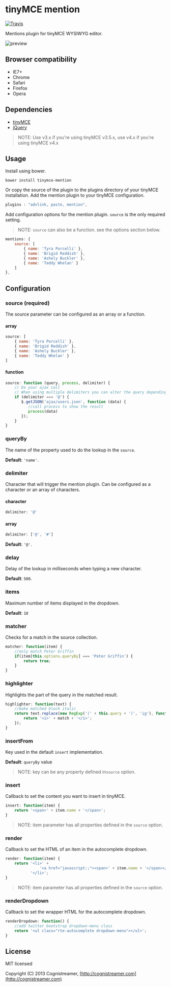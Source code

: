 # tinyMCE mention

[![Travis](https://travis-ci.org/StevenDevooght/tinyMCE-mention.svg?branch=master)](https://travis-ci.org/StevenDevooght/tinyMCE-mention)

Mentions plugin for tinyMCE WYSIWYG editor.

![preview](https://static.cognistreamer.com/mention-plugin/mention-4.0.0.png)

## Browser compatibility

* IE7+
* Chrome
* Safari
* Firefox
* Opera

## Dependencies

* [tinyMCE](http://www.tinymce.com/)
* [jQuery](http://jquery.com/)

> NOTE: Use v3.x if you're using tinyMCE v3.5.x, use v4.x if you're using tinyMCE v4.x

## Usage

Install using bower.

```
bower install tinymce-mention
```

Or copy the source of the plugin to the plugins directory of your tinyMCE installation.
Add the mention plugin to your tinyMCE configuration.

```javascript
plugins : "advlink, paste, mention",
```

Add configuration options for the mention plugin. `source` is the only required setting.
> NOTE: `source` can also be a function. see the options section below.

```javascript
mentions: {
    source: [
        { name: 'Tyra Porcelli' }, 
        { name: 'Brigid Reddish' },
        { name: 'Ashely Buckler' },
        { name: 'Teddy Whelan' }
    ]
},
```

## Configuration

### source (required)

The source parameter can be configured as an array or a function.

#### array

```javascript
source: [
    { name: 'Tyra Porcelli' }, 
    { name: 'Brigid Reddish' },
    { name: 'Ashely Buckler' },
    { name: 'Teddy Whelan' }
]
```

#### function

```javascript
source: function (query, process, delimiter) {
    // Do your ajax call
    // When using multiple delimiters you can alter the query depending on the delimiter used
    if (delimiter === '@') {
       $.getJSON('ajax/users.json', function (data) {
          //call process to show the result
          process(data)
       });
    }
}
```

### queryBy

The name of the property used to do the lookup in the `source`.

**Default**: `'name'`.

### delimiter

Character that will trigger the mention plugin. Can be configured as a character or an array of characters.

#### character

```javascript
delimiter: '@'
```

#### array

```javascript
delimiter: ['@', '#']
```

**Default**: `'@'`.

### delay

Delay of the lookup in milliseconds when typing a new character.

**Default**: `500`.

### items

Maximum number of items displayed in the dropdown.

**Default**: `10`

### matcher

Checks for a match in the source collection.

```javascript
matcher: function(item) {
    //only match Peter Griffin
    if(item[this.options.queryBy] === 'Peter Griffin') {
        return true;
    }
}
```

### highlighter

Highlights the part of the query in the matched result.

```javascript
highlighter: function(text) {
    //make matched block italic
    return text.replace(new RegExp('(' + this.query + ')', 'ig'), function ($1, match) {
        return '<i>' + match + '</i>';
    });
}
```

### insertFrom
Key used in the default `insert` implementation.

**Default**: `queryBy` value

> NOTE: key can be any property defined in`source` option.

### insert

Callback to set the content you want to insert in tinyMCE.

```javascript
insert: function(item) {
    return '<span>' + item.name + '</span>';
}
```

> NOTE: item parameter has all properties defined in the `source` option.

### render

Callback to set the HTML of an item in the autocomplete dropdown.

```javascript
render: function(item) {
    return '<li>' +
               '<a href="javascript:;"><span>' + item.name + '</span></a>' +
           '</li>';
}
```

> NOTE: item parameter has all properties defined in the `source` option.

### renderDropdown

Callback to set the wrapper HTML for the autocomplete dropdown.

```javascript
renderDropdown: function() {
    //add twitter bootstrap dropdown-menu class
    return '<ul class="rte-autocomplete dropdown-menu"></ul>';
}
```

## License

MIT licensed

Copyright (C) 2013 Cognistreamer, [http://cognistreamer.com](http://cognistreamer.com)